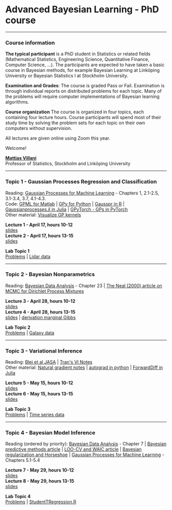 # Advanced Bayesian Learning - PhD course

---

### Course information

**The typical participant** is a PhD student in Statistics or related fields (Mathematical Statistics, Engineering Science, Quantitative Finance, Computer Science, ...). The participants are expected to have taken a basic course in Bayesian methods, for example Bayesian Learning at Linköping University or Bayesian Statistics I at Stockholm University.

**Examination and Grades**: The course is graded Pass or Fail. Examination is through individual reports on distributed problems for each topic. Many of the problems will require computer implementations of Bayesian learning algorithms.

**Course organization**
The course is organized in four topics, each containing four lecture hours. Course participants will spend most of their study time by solving the problem sets for each topic on their own computers without supervision.

All lectures are given online using Zoom this year.

Welcome!

[**Mattias Villani**](https://www.mattiasvillani.com/)  
Professor of Statistics, Stockholm and Linköping University

---


### Topic 1 - Gaussian Processes Regression and Classification

Reading:  [Gaussian Processes for Machine Learning](http://www.gaussianprocess.org/gpml/chapters/RW.pdf) - Chapters 1, 2.1-2.5, 3.1-3.4, 3.7, 4.1-4.3. \
Code: [GPML for Matlab](http://mlg.eng.cam.ac.uk/carl/gpml/) | [GPy for Python](https://sheffieldml.github.io/GPy/) | [Gausspr in R](https://rdrr.io/cran/kernlab/man/gausspr.html) | [Gaussianprocesses.jl in Julia](https://github.com/STOR-i/GaussianProcesses.jl) | [GPyTorch - GPs in PyTorch](https://gpytorch.ai/) \
Other material: [Visualize GP kernels](http://www.it.uu.se/edu/course/homepage/apml/GP/)


**Lecture 1 - April 17, hours 10-12**  
[slides](/Slides/ABL1.pdf)  
**Lecture 2 - April 17, hours 13-15**  
[slides](/Slides/ABL2.pdf)

**Lab Topic 1**  
[Problems](/Labs/Lab1.pdf) | [Lidar data](/Labs/LidarData.dat)


---


### Topic 2 - Bayesian Nonparametrics

Reading: [Bayesian Data Analysis](http://www.stat.columbia.edu/~gelman/book/BDA3.pdf) - Chapter 23 | [The Neal (2000) article on MCMC for Dirichlet Process Mixtures](http://www.stat.columbia.edu/npbayes/papers/neal_sampling.pdf)  


**Lecture 3 - April 28, hours 10-12**  
[slides](/Slides/ABL3.pdf)  
**Lecture 4 - April 28, hours 13-15**  
[slides](/Slides/ABL4.pdf) | [derivation marginal Gibbs](/Notes/MarginalGibbsDerivation.pdf)

**Lab Topic 2**  
[Problems](/Labs/Lab2.pdf) | [Galaxy data](/Labs/GalaxyData.dat)


---


### Topic 3 -  Variational Inference

Reading: [Blei et al JASA](https://amstat.tandfonline.com/doi/abs/10.1080/01621459.2017.1285773#.XraDPXUzaLI) | [Tran's VI Notes](/Material/VBnotesMNT.pdf) \
Other material: [Natural gradient notes](https://wiseodd.github.io/techblog/2018/03/14/natural-gradient/) | [autograd in python](https://github.com/HIPS/autograd) | [ForwardDiff in Julia](https://github.com/JuliaDiff/ForwardDiff.jl)

**Lecture 5 - May 15, hours 10-12**  
[slides](/Slides/ABL5.pdf)  
**Lecture 6 - May 15, hours 13-15**  
[slides](/Slides/ABL6.pdf)

**Lab Topic 3**  
[Problems](/Labs/Lab3.pdf) | [Time series data](/Labs/timeseries.csv)


---


### Topic 4 - Bayesian Model Inference

Reading (ordered by priority): [Bayesian Data Analysis](http://www.stat.columbia.edu/~gelman/book/BDA3.pdf) - Chapter 7
| [Bayesian predictive methods article](https://link.springer.com/article/10.1007/s11222-016-9649-y) | [LOO-CV and WAIC article](https://link.springer.com/article/10.1007/s11222-016-9696-4) | [Bayesian regularization and Horseshoe](https://onlinelibrary-wiley-com.ezp.sub.su.se/doi/full/10.1002/wics.1463) | [Gaussian Processes for Machine Learning](http://www.gaussianprocess.org/gpml/chapters/RW.pdf) - Chapters 5.1-5.4  

**Lecture 7 - May 29, hours 10-12**  
[slides](/Slides/ABL7.pdf)  
**Lecture 8 - May 29, hours 13-15**  
[slides](/Slides/ABL8.pdf)

**Lab Topic 4**  
[Problems](/Labs/Lab4.pdf) | [StudentTRegression.R](/Labs/StudentTRegression.R)
